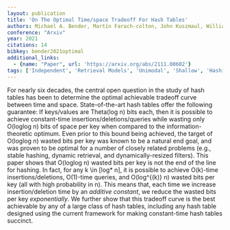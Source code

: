 ```yaml
---
layout: publication
title: 'On The Optimal Time/space Tradeoff For Hash Tables'
authors: Michael A. Bender, Martín Farach-colton, John Kuszmaul, William Kuszmaul, Mingmou Liu
conference: "Arxiv"
year: 2021
citations: 14
bibkey: bender2021optimal
additional_links:
  - {name: "Paper", url: 'https://arxiv.org/abs/2111.00602'}
tags: ['Independent', 'Retrieval Models', 'Unimodal', 'Shallow', 'Hashing']
---
```

For nearly six decades, the central open question in the study of hash tables
has been to determine the optimal achievable tradeoff curve between time and
space. State-of-the-art hash tables offer the following guarantee: If
keys/values are Theta(log n) bits each, then it is possible to achieve
constant-time insertions/deletions/queries while wasting only O(loglog n) bits
of space per key when compared to the information-theoretic optimum. Even prior
to this bound being achieved, the target of O(loglog n) wasted bits per key was
known to be a natural end goal, and was proven to be optimal for a number of
closely related problems (e.g., stable hashing, dynamic retrieval, and
dynamically-resized filters).
  This paper shows that O(loglog n) wasted bits per key is not the end of the
line for hashing. In fact, for any k \in [log* n], it is possible to achieve
O(k)-time insertions/deletions, O(1)-time queries, and O(log^\{(k)\} n) wasted
bits per key (all with high probability in n). This means that, each time we
increase insertion/deletion time by an *additive constant*, we reduce the
wasted bits per key *exponentially*. We further show that this tradeoff
curve is the best achievable by any of a large class of hash tables, including
any hash table designed using the current framework for making constant-time
hash tables succinct.
